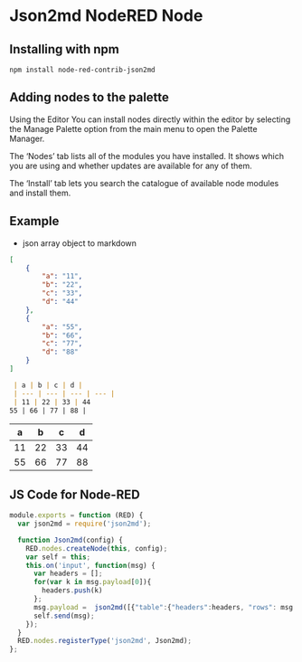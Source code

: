 Json2md NodeRED Node
=====================

Installing with npm
-------

`npm install node-red-contrib-json2md`

Adding nodes to the palette
-------
Using the Editor
You can install nodes directly within the editor by selecting the Manage Palette option from the main menu to open the Palette Manager.

The ‘Nodes’ tab lists all of the modules you have installed. It shows which you are using and whether updates are available for any of them.

The ‘Install’ tab lets you search the catalogue of available node modules and install them.


Example
------
- json array object to markdown

```json
[
    {
        "a": "11",
        "b": "22",
        "c": "33",
        "d": "44"
    },
    {
        "a": "55",
        "b": "66",
        "c": "77",
        "d": "88"
    }
]
```

```markdown
 | a | b | c | d | 
 | --- | --- | --- | --- | 
 | 11 | 22 | 33 | 44
55 | 66 | 77 | 88 | 
```

 | a | b | c | d | 
 | --- | --- | --- | --- | 
 | 11 | 22 | 33 | 44
55 | 66 | 77 | 88 | 

JS Code for Node-RED
------
```js
module.exports = function (RED) {
  var json2md = require('json2md');

  function Json2md(config) {
    RED.nodes.createNode(this, config);
    var self = this;
    this.on('input', function(msg) {
      var headers = [];
      for(var k in msg.payload[0]){
        headers.push(k)
      };
      msg.payload =  json2md([{"table":{"headers":headers, "rows": msg.payload}}]);
      self.send(msg);
    });
  }
  RED.nodes.registerType('json2md', Json2md);
};

```
